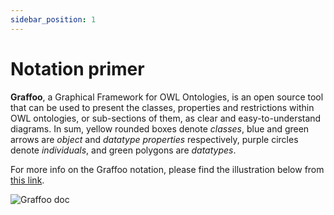 ```yaml
---
sidebar_position: 1
---
```


# Notation primer

**Graffoo**, a Graphical Framework for OWL Ontologies, is an open source tool that can be used to present the classes, properties and restrictions within OWL ontologies, or sub-sections of them, as clear and easy-to-understand diagrams. In sum, yellow rounded boxes denote *classes*, blue and green arrows are *object* and *datatype properties* respectively, purple circles denote *individuals*, and green polygons are *datatypes*.

For more info on the Graffoo notation, please find the illustration below from [this link](https://essepuntato.it/graffoo/).

![Graffoo doc](https://essepuntato.it/assets/img/graffoo/legend.png)

